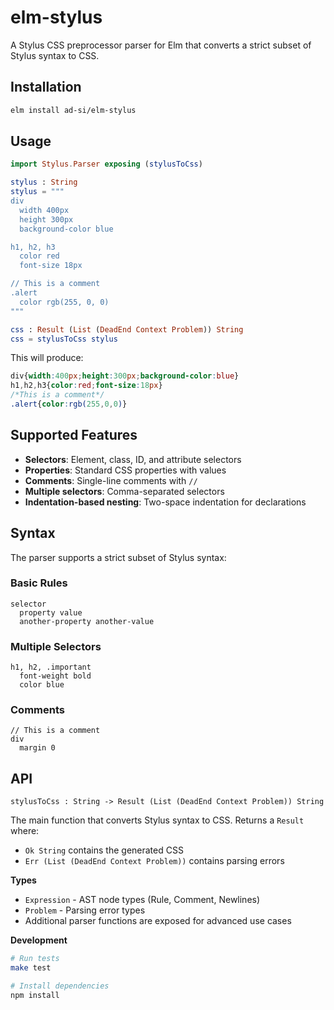 # elm-stylus

A Stylus CSS preprocessor parser for Elm
that converts a strict subset of Stylus syntax to CSS.


## Installation

```bash
elm install ad-si/elm-stylus
```


## Usage

```elm
import Stylus.Parser exposing (stylusToCss)

stylus : String
stylus = """
div
  width 400px
  height 300px
  background-color blue

h1, h2, h3
  color red
  font-size 18px

// This is a comment
.alert
  color rgb(255, 0, 0)
"""

css : Result (List (DeadEnd Context Problem)) String
css = stylusToCss stylus
```

This will produce:

```css
div{width:400px;height:300px;background-color:blue}
h1,h2,h3{color:red;font-size:18px}
/*This is a comment*/
.alert{color:rgb(255,0,0)}
```


## Supported Features

- **Selectors**: Element, class, ID, and attribute selectors
- **Properties**: Standard CSS properties with values
- **Comments**: Single-line comments with `//`
- **Multiple selectors**: Comma-separated selectors
- **Indentation-based nesting**: Two-space indentation for declarations


## Syntax

The parser supports a strict subset of Stylus syntax:


### Basic Rules

```stylus
selector
  property value
  another-property another-value
```


### Multiple Selectors

```stylus
h1, h2, .important
  font-weight bold
  color blue
```


### Comments

```stylus
// This is a comment
div
  margin 0
```


## API

`stylusToCss : String -> Result (List (DeadEnd Context Problem)) String`

The main function that converts Stylus syntax to CSS. Returns a `Result` where:
- `Ok String` contains the generated CSS
- `Err (List (DeadEnd Context Problem))` contains parsing errors

**Types**

- `Expression` - AST node types (Rule, Comment, Newlines)
- `Problem` - Parsing error types
- Additional parser functions are exposed for advanced use cases

**Development**

```bash
# Run tests
make test

# Install dependencies
npm install
```
